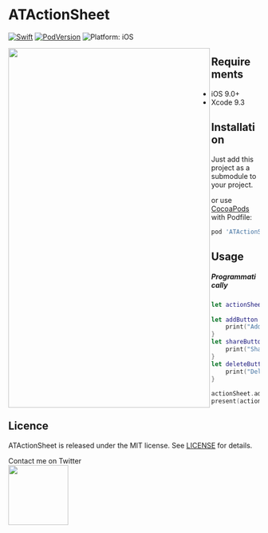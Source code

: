 # ATActionSheet

<a href="https://developer.apple.com/swift/"><img src="https://img.shields.io/badge/Swift-4.2-orange.svg?style=flat" style="max-height: 300px;" alt="Swift"/></a>
<a href="https://cocoapods.org/pods/ATActionSheet"><img src="https://img.shields.io/cocoapods/v/ATActionSheet.svg" style="max-height: 300px;" alt="PodVersion"/></a>
<img src="https://img.shields.io/badge/platform-iOS-lightgrey.svg" style="max-height: 300px;" alt="Platform: iOS">

<img align="left" src="https://github.com/ATahhan/ATActionSheet/tree/master/Screenshots/ATActionSheet.gif" width="404" height="720" /></a>

## Requirements

- iOS 9.0+
- Xcode 9.3

## Installation

Just add this project as a submodule to your project.

or use [CocoaPods](https://cocoapods.org) with Podfile:

```ruby
pod 'ATActionSheet'
```

## Usage

##### Programmatically

```swift
let actionSheet = ATActionSheet()
        
let addButton = ATAction(title: "Add New Item", image: #imageLiteral(resourceName: "add")) {
    print("Added")
}
let shareButton = ATAction(title: "Share", image: #imageLiteral(resourceName: "action"), style: .default) {
    print("Share")
}
let deleteButton = ATAction(title: "Delete", image: #imageLiteral(resourceName: "trash"), style: .destructive) {
    print("Deleted")
}
        
actionSheet.addActions([addButton, shareButton, deleteButton])
present(actionSheet, animated: true, completion: nil)
```

## Licence

ATActionSheet is released under the MIT license.
See [LICENSE](./LICENSE) for details.
<br>

Contact me on Twitter<br>
<a href="http://twitter.com/atahhan_" >
<img src="https://cdn1.iconfinder.com/data/icons/iconza-circle-social/64/697029-twitter-128.png" width="120" height="120"></a>
